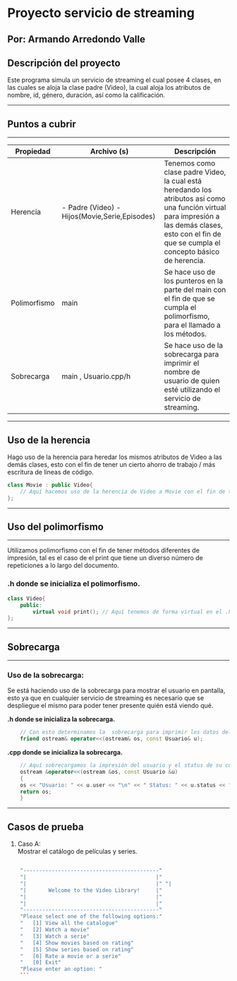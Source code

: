 # Proyecto servicio de streaming

## Por: Armando Arredondo Valle

## Descripción del proyecto

Este programa simula un servicio de streaming el cual posee 4 clases, en las cuales se aloja la clase padre (Video), la cual aloja los  atributos de nombre, id, género, duración, así como la calificación.

---

## **Puntos a cubrir**

---

|  **Propiedad** | **Archivo (s)** | **Descripción** |
| --- | --- | --- |
| Herencia | - Padre (Video) - Hijos(Movie,Serie,Episodes) | Tenemos como clase padre Video, la cual está heredando los atributos así como una función virtual para impresión a las demás clases, esto con el fin de que se cumpla el concepto básico de herencia.|
| Polimorfismo | main | Se hace uso de los punteros en la parte del main con el fin de que se cumpla el polimorfismo, para el llamado a los métodos. |
|Sobrecarga|main , Usuario.cpp/h | Se hace uso de la sobrecarga para imprimir el nombre de usuario de quien esté utilizando el servicio de streaming.
---

## Uso de la herencia

Hago uso de la herencia para heredar los mismos atributos de Video a las demás clases, esto con el fin de tener un cierto ahorro de trabajo / más escritura de líneas de código.

```c++
class Movie : public Video{
    // Aquí hacemos uso de la herencia de Video a Movie con el fin de tomar las variables públicas en Video
};
```

---

## **Uso del polimorfismo**

---

Utilizamos polimorfismo con el fin de tener métodos diferentes de impresión, tal es el caso de el print que tiene un diverso número de repeticiones a lo largo del documento.

### **.h donde se inicializa el polimorfismo.**

```c++
class Video{
    public:
        virtual void print(); // Aquí tenemos de forma virtual en el .h de video, al nosotros realizar la parte de la herencia en otros archivos podemos utilizar este método de forma personalizada según se adecue a nuestras necesidades.
};
```

---

## **Sobrecarga**

---

### **Uso de la sobrecarga:**

Se está haciendo uso de la sobrecarga para mostrar el usuario en pantalla, esto ya que en cualquier servicio de streaming es necesario que se despliegue el mismo para poder tener presente quién está viendo qué.

**.h  donde se inicializa la sobrecarga.**

```c++
    // Con esto determinamos la  sobrecarga para imprimir los datos del usuario.
    friend ostream& operator<<(ostream& os, const Usuario& u);

```

**.cpp donde se inicializa la sobrecarga.**

```c++
    // Aquí sobrecargamos la impresión del usuario y el status de su cuenta
    ostream &operator<<(ostream &os, const Usuario &u)
    {
    os << "Usuario: " << u.user << "\n" << " Status: " << u.status << "\n";
    return os;
    }
```

---

## **Casos de prueba**

1) Caso A:  
   Mostrar el catálogo de películas y series.

```c++

    "-------------------------------------------"
    "|                                         |"
    "|                                         |" "|                                         |"
    "|       Welcome to the Video Library!     |"
    "|                                         |"
    "|                                         |"
    "-------------------------------------------"
    "Please select one of the following options:"
    "   [1] View all the catalogue"
    "   [2] Watch a movie"
    "   [3] Watch a serie"
    "   [4] Show movies based on rating"
    "   [5] Show series based on rating"
    "   [6] Rate a movie or a serie"
    "   [0] Exit"
    "Please enter an option: "
    ```
